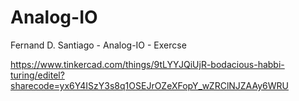 # Analog-IO
Fernand D. Santiago - Analog-IO - Exercse

https://www.tinkercad.com/things/9tLYYJQiUjR-bodacious-habbi-turing/editel?sharecode=yx6Y4ISzY3s8q1OSEJrOZeXFopY_wZRClNJZAAy6WRU

